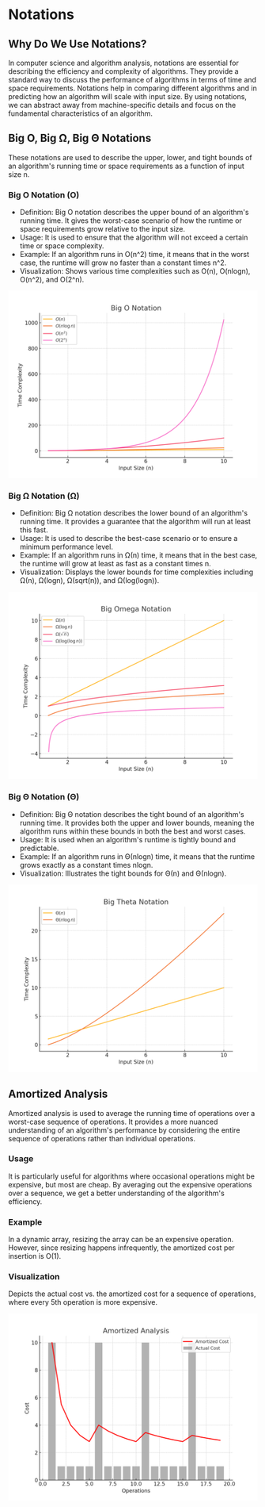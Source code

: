# Notations
## Why Do We Use Notations?
In computer science and algorithm analysis, notations are essential for describing the efficiency and complexity of algorithms. They provide a standard way to discuss the performance of algorithms in terms of time and space requirements. Notations help in comparing different algorithms and in predicting how an algorithm will scale with input size. By using notations, we can abstract away from machine-specific details and focus on the fundamental characteristics of an algorithm.

## Big O, Big Ω, Big Θ Notations
These notations are used to describe the upper, lower, and tight bounds of an algorithm's running time or space requirements as a function of input size n.

### Big O Notation (O)
* Definition: Big O notation describes the upper bound of an algorithm's running time. It gives the worst-case scenario of how the runtime or space requirements grow relative to the input size.
* Usage: It is used to ensure that the algorithm will not exceed a certain time or space complexity.
* Example: If an algorithm runs in O(n^2) time, it means that in the worst case, the runtime will grow no faster than a constant times n^2.
* Visualization: Shows various time complexities such as 
O(n), O(nlogn), O(n^2), and O(2^n). 

![Big O Notation](big_o_notation.png)

### Big Ω Notation (Ω)
* Definition: Big Ω notation describes the lower bound of an algorithm's running time. It provides a guarantee that the algorithm will run at least this fast.
* Usage: It is used to describe the best-case scenario or to ensure a minimum performance level.
* Example: If an algorithm runs in Ω(n) time, it means that in the best case, the runtime will grow at least as fast as a constant times n.
* Visualization: Displays the lower bounds for time complexities including Ω(n), Ω(logn), Ω(sqrt(n)), and 
Ω(log(logn)). 

![Big O Notation](big_omega_notation.png)

### Big Θ Notation (Θ)
* Definition: Big Θ notation describes the tight bound of an algorithm's running time. It provides both the upper and lower bounds, meaning the algorithm runs within these bounds in both the best and worst cases.
* Usage: It is used when an algorithm's runtime is tightly bound and predictable.
* Example: If an algorithm runs in Θ(nlogn) time, it means that the runtime grows exactly as a constant times nlogn.
* Visualization: Illustrates the tight bounds for 
Θ(n) and Θ(nlogn). 

![Big O Notation](big_theta_notation.png)

## Amortized Analysis
Amortized analysis is used to average the running time of operations over a worst-case sequence of operations. It provides a more nuanced understanding of an algorithm's performance by considering the entire sequence of operations rather than individual operations.

### Usage
It is particularly useful for algorithms where occasional operations might be expensive, but most are cheap. By averaging out the expensive operations over a sequence, we get a better understanding of the algorithm's efficiency.

### Example 
In a dynamic array, resizing the array can be an expensive operation. However, since resizing happens infrequently, the amortized cost per insertion is O(1).

### Visualization
Depicts the actual cost vs. the amortized cost for a sequence of operations, where every 5th operation is more expensive. 

![Big O Notation](amortized_analysis.png)